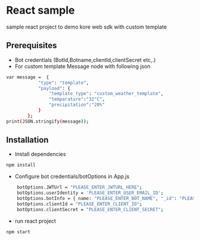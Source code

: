 # React sample 
sample react project to demo kore web sdk with custom template


## Prerequisites
- Bot credentials (BotId,Botname,clientId,clientSecret etc,.)
- For custom template Message node with following json 
```bash
var message =  {
			"type": "template",
			"payload": {
				"template_type": "custom_weather_template",
				"temparature":"32°C",
				"precipitation":"20%"
			}
		};
print(JSON.stringify(message)); 
```


## Installation
- Install dependencies
```bash
npm install
```
- Configure bot credentials/botOptions in App.js
```bash
    botOptions.JWTUrl = "PLEASE_ENTER_JWTURL_HERE";
    botOptions.userIdentity = 'PLEASE_ENTER_USER_EMAIL_ID';
    botOptions.botInfo = { name: "PLEASE_ENTER_BOT_NAME", "_id": "PLEASE_ENTER_BOT_ID" }; // bot name is case sensitive
    botOptions.clientId = "PLEASE_ENTER_CLIENT_ID";
    botOptions.clientSecret = "PLEASE_ENTER_CLIENT_SECRET";
```
- run react project 
```bash
npm start
```

